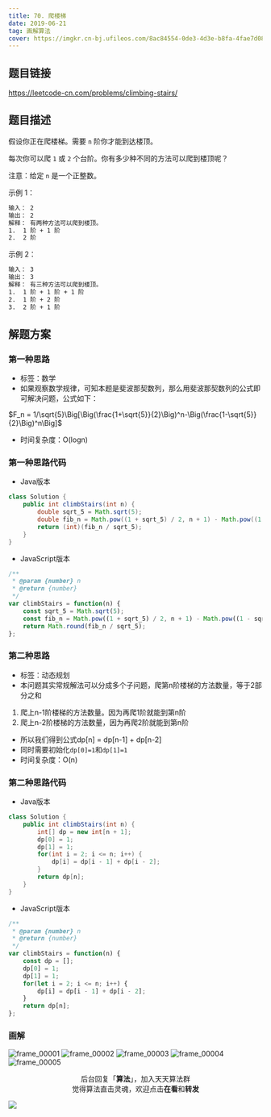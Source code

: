 ```yaml
---
title: 70. 爬楼梯
date: 2019-06-21
tag: 画解算法
cover: https://imgkr.cn-bj.ufileos.com/8ac84554-0de3-4d3e-b8fa-4fae7d086e2c.png
---
```


## 题目链接

https://leetcode-cn.com/problems/climbing-stairs/

## 题目描述

假设你正在爬楼梯。需要 `n` 阶你才能到达楼顶。

每次你可以爬 `1` 或 `2` 个台阶。你有多少种不同的方法可以爬到楼顶呢？

注意：给定 `n` 是一个正整数。

示例 1：

```bash
输入： 2
输出： 2
解释： 有两种方法可以爬到楼顶。
1.  1 阶 + 1 阶
2.  2 阶
```

示例 2：

```bash
输入： 3
输出： 3
解释： 有三种方法可以爬到楼顶。
1.  1 阶 + 1 阶 + 1 阶
2.  1 阶 + 2 阶
3.  2 阶 + 1 阶
```

## 解题方案

### 第一种思路

- 标签：数学
- 如果观察数学规律，可知本题是斐波那契数列，那么用斐波那契数列的公式即可解决问题，公式如下：

$F_n = 1/\sqrt{5}\Big[\Big(\frac{1+\sqrt{5}}{2}\Big)^n-\Big(\frac{1-\sqrt{5}}{2}\Big)^n\Big]$ 

- 时间复杂度：O(logn)

### 第一种思路代码

- Java版本

```java
class Solution {
    public int climbStairs(int n) {
        double sqrt_5 = Math.sqrt(5);
        double fib_n = Math.pow((1 + sqrt_5) / 2, n + 1) - Math.pow((1 - sqrt_5) / 2,n + 1);
        return (int)(fib_n / sqrt_5);
    }
}
```

- JavaScript版本

```javascript
/**
 * @param {number} n
 * @return {number}
 */
var climbStairs = function(n) {
    const sqrt_5 = Math.sqrt(5);
    const fib_n = Math.pow((1 + sqrt_5) / 2, n + 1) - Math.pow((1 - sqrt_5) / 2,n + 1);
    return Math.round(fib_n / sqrt_5);
};
```

### 第二种思路

- 标签：动态规划
- 本问题其实常规解法可以分成多个子问题，爬第n阶楼梯的方法数量，等于2部分之和

1. 爬上n-1阶楼梯的方法数量。因为再爬1阶就能到第n阶
2. 爬上n-2阶楼梯的方法数量，因为再爬2阶就能到第n阶

- 所以我们得到公式dp[n] = dp[n-1] + dp[n-2]
- 同时需要初始化`dp[0]=1`和`dp[1]=1`
- 时间复杂度：O(n)

### 第二种思路代码

- Java版本

```java
class Solution {
    public int climbStairs(int n) {
        int[] dp = new int[n + 1];
        dp[0] = 1;
        dp[1] = 1;
        for(int i = 2; i <= n; i++) {
            dp[i] = dp[i - 1] + dp[i - 2];
        }
        return dp[n];
    }
}
```

- JavaScript版本

```javascript
/**
 * @param {number} n
 * @return {number}
 */
var climbStairs = function(n) {
    const dp = [];
    dp[0] = 1;
    dp[1] = 1;
    for(let i = 2; i <= n; i++) {
        dp[i] = dp[i - 1] + dp[i - 2];
    }
    return dp[n];
};
```

### 画解


![frame_00001](https://imgkr.cn-bj.ufileos.com/bb7b4f7f-d874-4715-a62c-990cc2ca8b06.png)
![frame_00002](https://imgkr.cn-bj.ufileos.com/3f6259ec-a23a-4885-802f-3554849bf290.png)
![frame_00003](https://imgkr.cn-bj.ufileos.com/f0ca4de2-9c19-432f-bd32-e7b8997119ec.png)
![frame_00004](https://imgkr.cn-bj.ufileos.com/ce707363-14de-4824-8405-56ceb381b547.png)
![frame_00005](https://imgkr.cn-bj.ufileos.com/8ac84554-0de3-4d3e-b8fa-4fae7d086e2c.png)


<span style="display:block;text-align:center;">后台回复「<strong>算法</strong>」，加入天天算法群</span>
<span style="display:block;text-align:center;">觉得算法直击灵魂，欢迎点击<strong>在看</strong>和<strong>转发</strong></span>

![](https://imgkr.cn-bj.ufileos.com/741c4d5c-cfb4-43d9-858b-146661b590df.gif)